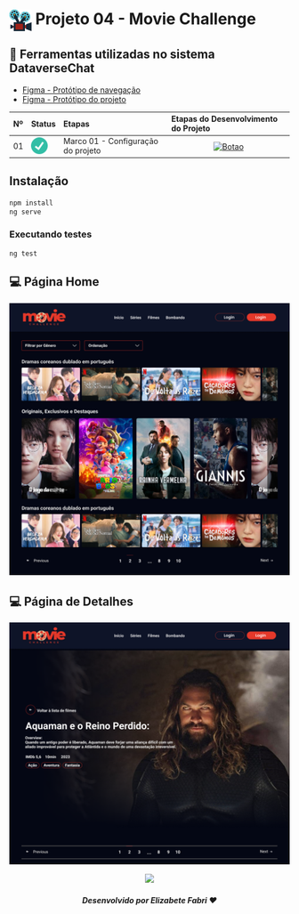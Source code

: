 <h1>
    <a href="https://www.laboratoria.la/br">
     <img align="center" width="40px" src="./movie/src/assets/favicon.png"></a>
    <span>Projeto 04 - Movie Challenge</span>
</h1>


## 📝 Ferramentas utilizadas no sistema DataverseChat


- [Figma - Protótipo de navegação](https://www.figma.com/proto/8Er9sIX4Oj8yzqbJ4Ca2ZN/SAP012---Movie-Challenge?type=design&node-id=1-2&t=BbryAJPv3GMfIDgC-1&scaling=min-zoom&page-id=0%3A1&starting-point-node-id=1%3A2&mode=design)
- [Figma - Protótipo do projeto](https://www.figma.com/file/8Er9sIX4Oj8yzqbJ4Ca2ZN/SAP012---Movie-Challenge?type=design&node-id=28%3A117&mode=design&t=QWM37v9alEhFhznY-1)



<table>
  <thead>
    <tr align="left">
      <th>Nº</th>
      <th>Status</th>
      <th>Etapas</th>
      <th>Etapas do Desenvolvimento do Projeto</th>
    </tr>
  </thead>
  <tbody align="left">
    <tr>
      <td>01</td>
      <td><img width="30px" height="30px" align="center" alt="icon check" src="./movie/src/assets/check.png"></td>
      <td>Marco 01 - Configuração do projeto</td>
      <td align="center">
        <a href="https://github.com/elizabetefabri/SAP012-movie-challenge-fw/" target="_blank">
           <img align="center" alt="Botao" src="https://img.shields.io/badge/Ver%20desenvolvimento-E5382A?style=for-the-badge" width="250px">
        </a>
      </td>
    </tr>
    <!-- <tr>
      <td>02</td>
      <td><img width="30px" height="30px" align="center" alt="icon check" src="./movie/src/assets/check.png"></td>
      <td>Marco 02 - Lista de Filmes</td>
      <td align="center">
        <a href="" target="_blank">
           <img align="center" alt="Botao" src="https://img.shields.io/badge/Ver%20desenvolvimento-0E1428?style=for-the-badge" width="250px">
        </a>
      </td>
    </tr>
    <tr>
      <td>03</td>
      <td><img width="30px" height="30px" align="center" alt="icon check" src="./movie/src/assets/check.png"></td>
      <td>Marco 03 - Lista de filmes paginada</td>
      <td align="center">
        <a href="" target="_blank">
           <img align="center" alt="Botao" src="https://img.shields.io/badge/Ver%20desenvolvimento-E5382A?style=for-the-badge" width="250px">
        </a>
      </td>
    </tr>
    <tr>
      <td>04</td>
      <td><img width="30px" height="30px" align="center" alt="icon check" src="./movie/src/assets/check.png"></td>
      <td>Marco 04 - Filtrar e Ordenar</td>
      <td align="center">
        <a href="" target="_blank">
           <img align="center" alt="Botao" src="https://img.shields.io/badge/Ver%20desenvolvimento-0E1428?style=for-the-badge" width="250px">
        </a>
      </td>
    </tr>
    <tr>
      <td>03</td>
      <td><img width="30px" height="30px" align="center" alt="icon check" src="./movie/src/assets/check.png"></td>
      <td>Marco 05 - Detalhes do Filme</td>
      <td align="center">
        <a href="" target="_blank">
           <img align="center" alt="Botao" src="https://img.shields.io/badge/Ver%20desenvolvimento-E5382A?style=for-the-badge" width="250px">
        </a>
      </td>
    </tr> -->
    </tbody>
  <tfoot>
  </tfoot>
</table>


## Instalação

```
npm install
ng serve
```
### Executando testes
```
ng test
```

## 💻 Página Home
![Imagem desktop](./movie/src/assets/home.png)

## 💻 Página de Detalhes
![Imagem desktop](./movie/src/assets/detail.png)



<div align="center">

<img src="https://user-images.githubusercontent.com/73097560/115834477-dbab4500-a447-11eb-908a-139a6edaec5c.gif"><br>

##### Desenvolvido por <span>Elizabete Fabri</span> ❤

</div>




